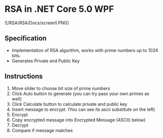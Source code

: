 # RSA in .NET Core 5.0 WPF
![/RSA/RSA/Docs/screen1.PNG]


##  Specification
* Implementation of RSA algorithm, works with prime numbers up to 1024 bits.
* Generates Private and Public Key

## Instructions
1. Move slider to choose bit size of prime numbers
2. Click Auto button to generate (you can try pass your own primes as well)
3. Click Calculate button to calculate private and public key
4. Insert message to encrypt. (You can see its ascii substitute on the left)
5. Encrypt
6. Copy encrypted message into Encrypted Message (ASCII) below)
7. Decrypt
8. Compare if message matches
